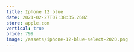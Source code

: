 ```yaml
---
title: Iphone 12 blue
date: 2021-02-27T07:38:35.268Z
store: apple.com
vertical: true
price: 799
image: /assets/iphone-12-blue-select-2020.png
---
```

